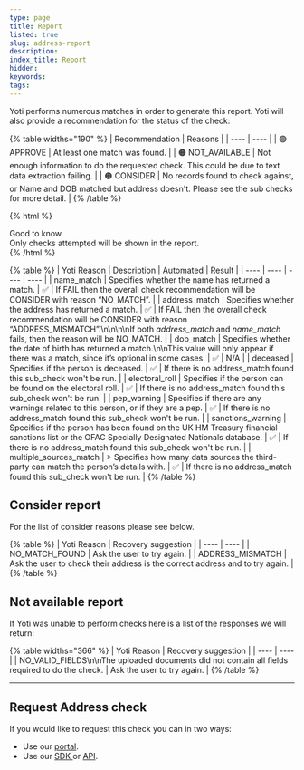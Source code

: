```yaml
---
type: page
title: Report
listed: true
slug: address-report
description: 
index_title: Report
hidden: 
keywords: 
tags: 
---
```


Yoti performs numerous matches in order to generate this report. Yoti will also provide a recommendation for the status of the check:

{% table widths="190" %}
| Recommendation | Reasons | 
| ---- | ---- | 
| 🟢  APPROVE | At least one match was found. | 
| 🟠  NOT_AVAILABLE | Not enough information to do the requested check. This could be due to text data extraction failing. | 
| 🟠 CONSIDER | No records found to check against, or Name and DOB matched but address doesn't. Please see the sub checks for more detail. | 
{% /table %}

{% html %}
<div class="alert-GTK">
    <div class="alert-title" id="GTK">
        Good to know
    </div>
    <div class="alert-text">
       Only checks attempted will be shown in the report.
    </div>
    <div class="alert-links"> 
   </div>
</div>
{% /html %}

{% table %}
| Yoti Reason | Description | Automated | Result | 
| ---- | ---- | ---- | ---- | 
| name_match | Specifies whether the name has returned a match. | ✅ | If FAIL then the overall check recommendation will be CONSIDER with reason “NO_MATCH”. | 
| address_match | Specifies whether the address has returned a match. | ✅ | If FAIL then the overall check recommendation will be CONSIDER with reason “ADDRESS_MISMATCH”.\n\n\n\nIf both _address_match_ and _name_match_ fails, then the reason will be NO_MATCH. | 
| dob_match | Specifies whether the date of birth has returned a match.\n\nThis value will only appear if there was a match, since it’s optional in some cases. | ✅ | N/A | 
| deceased | Specifies if the person is deceased. | ✅ | If there is no address_match found this sub_check won't be run. | 
| electoral_roll | Specifies if the person can be found on the electoral roll. | ✅ | If there is no address_match found this sub_check won't be run. | 
| pep_warning | Specifies if there are any warnings related to this person, or if they are a pep. | ✅ | If there is no address_match found this sub_check won't be run. | 
| sanctions_warning | Specifies if the person has been found on the UK HM Treasury financial sanctions list or the OFAC Specially Designated Nationals database. | ✅ | If there is no address_match found this sub_check won't be run. | 
| multiple_sources_match | &gt; Specifies how many data sources the third-party can match the person’s details with. | ✅ | If there is no address_match found this sub_check won't be run. | 
{% /table %}

## Consider report

For the list of consider reasons please see below.

{% table %}
| Yoti Reason | Recovery suggestion | 
| ---- | ---- | 
| NO_MATCH_FOUND | Ask the user to try again. | 
| ADDRESS_MISMATCH | Ask the user to check their address is the correct address and to try again. | 
{% /table %}

## Not available report

If Yoti was unable to perform checks here is a list of the responses we will return:

{% table widths="366" %}
| Yoti Reason | Recovery suggestion | 
| ---- | ---- | 
| NO_VALID_FIELDS\n\nThe uploaded documents did not contain all fields required to do the check. | Ask the user to try again. | 
{% /table %}

---

## Request Address check

If you would like to request this check you can in two ways:

- Use our [portal](https://developers.yoti.com/identity-verification/portal-guide#request-document-comparison-check).
- Use our [SDK ](https://developers.yoti.com/identity-verification/address-check)or [API](https://yoti.world/yoti-public-api/#/Backend%20Endpoints/post_sessions).